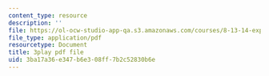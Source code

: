 ```yaml
---
content_type: resource
description: ''
file: https://ol-ocw-studio-app-qa.s3.amazonaws.com/courses/8-13-14-experimental-physics-i-ii-junior-lab-fall-2016-spring-2017/3ba17a36e347b6e308ff7b2c52830b6e_7AEqqdUtopA.pdf
file_type: application/pdf
resourcetype: Document
title: 3play pdf file
uid: 3ba17a36-e347-b6e3-08ff-7b2c52830b6e
---
```

